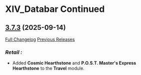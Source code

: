 # XIV_Databar Continued

## [3.7.3](https://github.com/ZelionGG/XIV_Databar-Continued/releases/tag/3.7.3) (2025-09-14)

[Full Changelog](https://github.com/ZelionGG/XIV_Databar-Continued/compare/v3.7.2...v3.7.3) [Previous Releases](https://github.com/ZelionGG/XIV_Databar-Continued/releases)

### _Retail :_

- Added **Cosmic Hearthstone** and **P.O.S.T. Master's Express Hearthstone** to the **Travel** module.